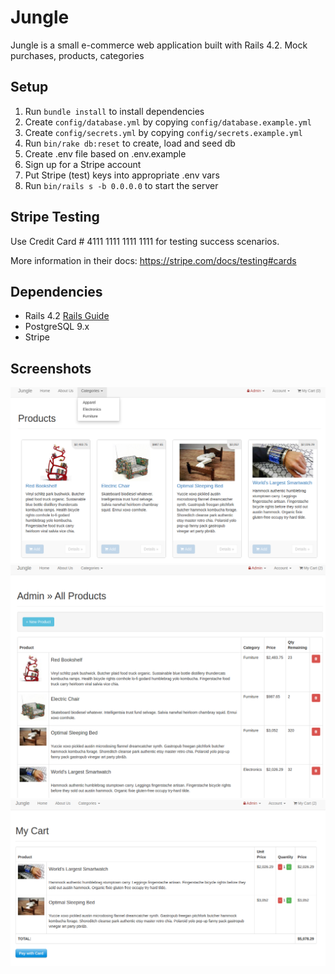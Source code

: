 # Jungle

Jungle is a small e-commerce web application built with Rails 4.2.
Mock purchases, products, categories


## Setup

1. Run `bundle install` to install dependencies
2. Create `config/database.yml` by copying `config/database.example.yml`
3. Create `config/secrets.yml` by copying `config/secrets.example.yml`
4. Run `bin/rake db:reset` to create, load and seed db
5. Create .env file based on .env.example
6. Sign up for a Stripe account
7. Put Stripe (test) keys into appropriate .env vars
8. Run `bin/rails s -b 0.0.0.0` to start the server

## Stripe Testing

Use Credit Card # 4111 1111 1111 1111 for testing success scenarios.

More information in their docs: <https://stripe.com/docs/testing#cards>

## Dependencies

* Rails 4.2 [Rails Guide](http://guides.rubyonrails.org/v4.2/)
* PostgreSQL 9.x
* Stripe

## Screenshots
!["home page"](https://github.com/BenjaminVincent/Jungle/blob/master/docs/products-home-page.png?raw=true)
!["admin products"](https://github.com/BenjaminVincent/Jungle/blob/master/docs/admin-products.png?raw=true)
!["cart"](https://github.com/BenjaminVincent/Jungle/blob/master/docs/this-is-a-good-price.png?raw=true)